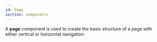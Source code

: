 ```yaml
---
id: Page
section: components
---
```

A **page** component is used to create the basic structure of a page with either vertical or horizontal navigation.
